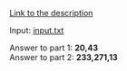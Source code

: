 [Link to the description](https://adventofcode.com/2018/day/11)

Input: [input.txt](/input.txt)

Answer to part 1: **20,43**  
Answer to part 2: **233,271,13**
